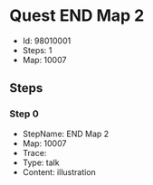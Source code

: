 # Quest END Map 2

- Id: 98010001
- Steps: 1
- Map: 10007

## Steps

### Step 0
- StepName:  END Map 2
- Map:  10007
- Trace:  
- Type:  talk
- Content:  illustration


